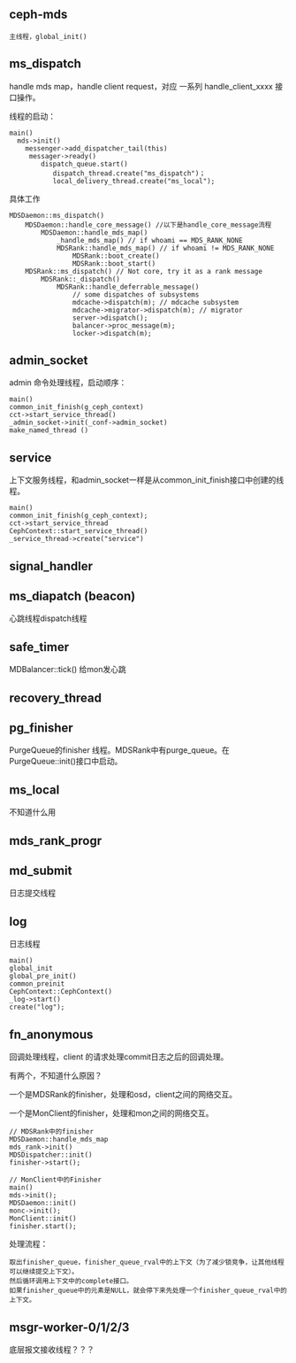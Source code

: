 
## ceph-mds

    主线程，global_init()

## ms_dispatch

handle mds map，handle client request，对应 一系列 handle_client_xxxx 接口操作。

线程的启动：

    main()
      mds->init()
        messenger->add_dispatcher_tail(this)
         messager->ready()
            dispatch_queue.start()
               dispatch_thread.create("ms_dispatch")；
               local_delivery_thread.create("ms_local");

具体工作

    MDSDaemon::ms_dispatch()        
        MDSDaemon::handle_core_message() //以下是handle_core_message流程
            MDSDaemon::handle_mds_map()
                _handle_mds_map() // if whoami == MDS_RANK_NONE
                MDSRank::handle_mds_map() // if whoami != MDS_RANK_NONE
                    MDSRank::boot_create()
                    MDSRank::boot_start()                    
        MDSRank::ms_dispatch() // Not core, try it as a rank message
            MDSRank::_dispatch()
                MDSRank::handle_deferrable_message()
                    // some dispatches of subsystems 
                    mdcache->dispatch(m); // mdcache subsystem
                    mdcache->migrator->dispatch(m); // migrator
                    server->dispatch();   
                    balancer->proc_message(m);
                    locker->dispatch(m);

## admin_socket

admin 命令处理线程，启动顺序：

    main()
    common_init_finish(g_ceph_context)
    cct->start_service_thread()
    _admin_socket->init(_conf->admin_socket)
    make_named_thread ()


## service

上下文服务线程，和admin_socket一样是从common_init_finish接口中创建的线程。

    main()
    common_init_finish(g_ceph_context);
    cct->start_service_thread
    CephContext::start_service_thread()
    _service_thread->create("service")

## signal_handler

## ms_diapatch (beacon)

心跳线程dispatch线程

## safe_timer

MDBalancer::tick()
给mon发心跳

## recovery_thread

## pg_finisher

PurgeQueue的finisher 线程。MDSRank中有purge_queue。在PurgeQueue::init()接口中启动。

## ms_local

不知道什么用


    
## mds_rank_progr

## md_submit

日志提交线程

## log

日志线程

    main()
    global_init
    global_pre_init()
    common_preinit
    CephContext::CephContext()
    _log->start()
    create("log");
    
## fn_anonymous

回调处理线程，client 的请求处理commit日志之后的回调处理。

有两个，不知道什么原因？

一个是MDSRank的finisher，处理和osd，client之间的网络交互。

一个是MonClient的finisher，处理和mon之间的网络交互。

    // MDSRank中的finisher
    MDSDaemon::handle_mds_map
    mds_rank->init()
    MDSDispatcher::init()
    finisher->start();

    // MonClient中的Finisher
    main()
    mds->init();
    MDSDaemon::init()
    monc->init();
    MonClient::init()
    finisher.start();
    
 处理流程：
 
    取出finisher_queue，finisher_queue_rval中的上下文（为了减少锁竞争，让其他线程可以继续提交上下文）。
    然后循环调用上下文中的complete接口。
    如果finisher_queue中的元素是NULL，就会停下来先处理一个finisher_queue_rval中的上下文。
    
## msgr-worker-0/1/2/3

底层报文接收线程？？？
